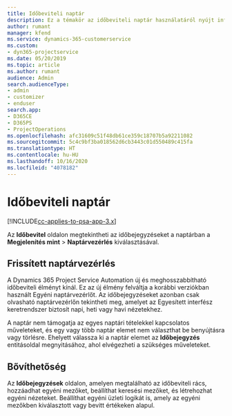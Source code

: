 ```yaml
---
title: Időbeviteli naptár
description: Ez a témakör az időbeviteli naptár használatáról nyújt információkat.
author: rumant
manager: kfend
ms.service: dynamics-365-customerservice
ms.custom:
- dyn365-projectservice
ms.date: 05/20/2019
ms.topic: article
ms.author: rumant
audience: Admin
search.audienceType:
- admin
- customizer
- enduser
search.app:
- D365CE
- D365PS
- ProjectOperations
ms.openlocfilehash: afc31609c51f48db61ce359c18707b5a92211082
ms.sourcegitcommit: 5c4c9bf3ba018562d6cb3443c01d550489c415fa
ms.translationtype: HT
ms.contentlocale: hu-HU
ms.lasthandoff: 10/16/2020
ms.locfileid: "4078182"
---
```

# <a name="time-entry-calendar"></a>Időbeviteli naptár

[!INCLUDE[cc-applies-to-psa-app-3.x](../includes/cc-applies-to-psa-app-3x.md)]

Az **Időbevitel** oldalon megtekintheti az időbejegyzéseket a naptárban a **Megjelenítés mint** \> **Naptárvezérlés** kiválasztásával.

## <a name="updated-calendar-control"></a>Frissített naptárvezérlés

A Dynamics 365 Project Service Automation új és meghosszabbítható időbeviteli élményt kínál. Ez az új élmény felváltja a korábbi verziókban használt Egyéni naptárvezérlőt. Az időbejegyzéseket azonban csak olvasható naptárvezérlőn tekintheti meg, amelyet az Egyesített interfész keretrendszer biztosít napi, heti vagy havi nézetekhez.

A naptár nem támogatja az egyes naptári tételekkel kapcsolatos műveleteket, és egy vagy több naptár elemet nem választhat be benyújtásra vagy törlésre. Ehelyett válassza ki a naptár elemet az **Időbejegyzés** entitásoldal megnyitásához, ahol elvégezheti a szükséges műveleteket.

## <a name="extensibility"></a>Bővíthetőség

Az **Időbejegyzések** oldalon, amelyen megtalálható az időbeviteli rács, hozzáadhat egyéni mezőket, beállíthat keresési mezőket, és létrehozhat egyéni nézeteket. Beállíthat egyéni üzleti logikát is, amely az egyéni mezőkben kiválasztott vagy bevitt értékeken alapul.
